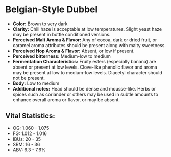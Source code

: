 # Belgian-Style Dubbel

- **Color:** Brown to very dark
- **Clarity:** Chill haze is acceptable at low temperatures. Slight yeast haze may be present in bottle conditioned versions.
- **Perceived Malt Aroma & Flavor:** Any of cocoa, dark or dried fruit, or caramel aroma attributes should be present along with malty sweetness.
- **Perceived Hop Aroma & Flavor:** Absent, or low if present.
- **Perceived bitterness:** Medium-low to medium
- **Fermentation Characteristics:** Fruity esters (especially banana) are absent or present at low levels. Clove-like phenolic flavor and aroma may be present at low to medium-low levels. Diacetyl character should not be present.
- **Body:** Low to medium
- **Additional notes:** Head should be dense and mousse-like. Herbs or spices such as coriander or others may be used in subtle amounts to enhance overall aroma or flavor, or may be absent.

## Vital Statistics:

- OG: 1.060 - 1.075
- FG: 1.012 - 1.016
- IBUs: 20 - 35
- SRM: 16 - 36
- ABV: 6.3 - 7.6% 
